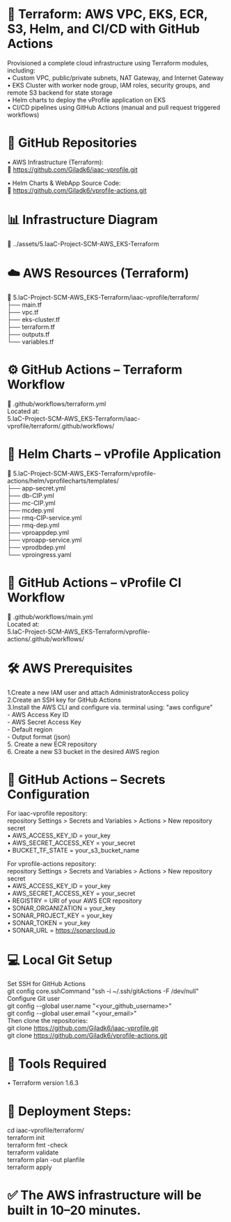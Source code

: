 # 🧱 Terraform: AWS VPC, EKS, ECR, S3, Helm, and CI/CD with GitHub Actions  
   
Provisioned a complete cloud infrastructure using Terraform modules, including:    
  •	Custom VPC, public/private subnets, NAT Gateway, and Internet Gateway   
  •	EKS Cluster with worker node group, IAM roles, security groups, and remote S3 backend for state storage   
  •	Helm charts to deploy the vProfile application on EKS   
  •	CI/CD pipelines using GitHub Actions (manual and pull request triggered workflows)   
     
# 📁 GitHub Repositories   
  • AWS Infrastructure (Terraform):  
    🔗 https://github.com/Giladk6/iaac-vprofile.git  
   
  •	Helm Charts & WebApp Source Code:  
    🔗 https://github.com/Giladk6/vprofile-actions.git  
   
# 📊 Infrastructure Diagram  
  📍 ../assets/5.IaaC-Project-SCM-AWS_EKS-Terraform  
    
# ☁️ AWS Resources (Terraform)  
  📁 5.IaC-Project-SCM-AWS_EKS-Terraform/iaac-vprofile/terraform/   
  ├── main.tf  
  ├── vpc.tf  
  ├── eks-cluster.tf  
  ├── terraform.tf  
  ├── outputs.tf   
  └── variables.tf   
   
# ⚙️ GitHub Actions – Terraform Workflow  
  📁 .github/workflows/terraform.yml  
  Located at:  
    5.IaC-Project-SCM-AWS_EKS-Terraform/iaac-vprofile/terraform/.github/workflows/  

      
# 🚀 Helm Charts – vProfile Application   
  📁 5.IaC-Project-SCM-AWS_EKS-Terraform/vprofile-actions/helm/vprofilecharts/templates/   
  ├── app-secret.yml  
  ├── db-CIP.yml  
  ├── mc-CIP.yml  
  ├── mcdep.yml  
  ├── rmq-CIP-service.yml  
  ├── rmq-dep.yml  
  ├── vproappdep.yml  
  ├── vproapp-service.yml  
  ├── vprodbdep.yml  
  └── vproingress.yaml  
   
# 🔁 GitHub Actions – vProfile CI Workflow  
  📁 .github/workflows/main.yml  
  Located at:  
    5.IaC-Project-SCM-AWS_EKS-Terraform/vprofile-actions/.github/workflows/  
   
  
# 🛠️ AWS Prerequisites  
  1.Create a new IAM user <Gitops> and attach AdministratorAccess policy  
  2.Create an SSH key for GitHub Actions  
  3.Install the AWS CLI and configure via. terminal using: "aws configure"  
    -	AWS Access Key ID  
    -	AWS Secret Access Key  
    -	Default region  
    -	Output format (json)  
  5.	Create a new ECR repository  
  6.	Create a new S3 bucket in the desired AWS region  
  
    
# 🔐 GitHub Actions – Secrets Configuration  
  For iaac-vprofile repository:  
  repository Settings > Secrets and Variables > Actions > New repository secret  
    •	AWS_ACCESS_KEY_ID = your_key  
    •	AWS_SECRET_ACCESS_KEY = your_secret  
    •	BUCKET_TF_STATE = your_s3_bucket_name  
   
  For vprofile-actions repository:  
  repository Settings > Secrets and Variables > Actions > New repository secret  
    •	AWS_ACCESS_KEY_ID = your_key  
    •	AWS_SECRET_ACCESS_KEY = your_secret  
    •	REGISTRY = URI of your AWS ECR repository  
    •	SONAR_ORGANIZATION = your_key  
    •	SONAR_PROJECT_KEY = your_key  
    •	SONAR_TOKEN = your_key  
    •	SONAR_URL = https://sonarcloud.io  
  
    
# 💻 Local Git Setup  
Set SSH for GitHub Actions  
  git config core.sshCommand "ssh -i ~/.ssh/gitActions -F /dev/null"  
  Configure Git user  
  git config --global user.name "<your_github_username>"  
  git config --global user.email "<your_email>"  
  Then clone the repositories:  
  git clone https://github.com/Giladk6/iaac-vprofile.git  
  git clone https://github.com/Giladk6/vprofile-actions.git  
    
# 🧰 Tools Required  
•	Terraform version 1.6.3  
      
# 🚀 Deployment Steps:  
  cd iaac-vprofile/terraform/  
    terraform init  
    terraform fmt -check  
    terraform validate  
    terraform plan -out planfile  
    terraform apply  
    
# ✅ The AWS infrastructure will be built in 10–20 minutes.  
   
